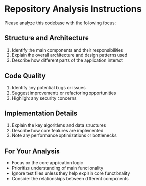 # Repository Analysis Instructions

Please analyze this codebase with the following focus:

## Structure and Architecture

1. Identify the main components and their responsibilities
2. Explain the overall architecture and design patterns used
3. Describe how different parts of the application interact

## Code Quality

1. Identify any potential bugs or issues
2. Suggest improvements or refactoring opportunities
3. Highlight any security concerns

## Implementation Details

1. Explain the key algorithms and data structures
2. Describe how core features are implemented
3. Note any performance optimizations or bottlenecks

## For Your Analysis

- Focus on the core application logic
- Prioritize understanding of main functionality
- Ignore test files unless they help explain core functionality
- Consider the relationships between different components 